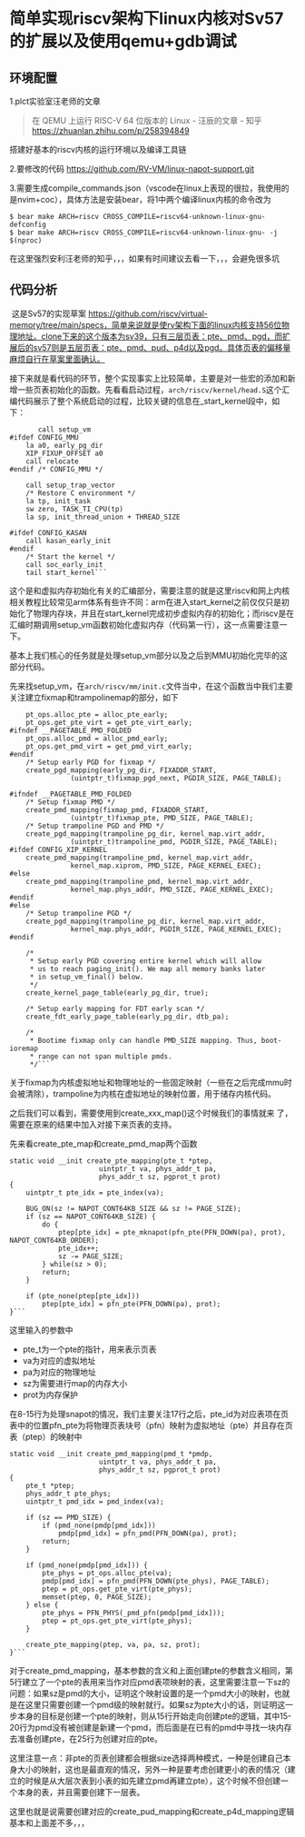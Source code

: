 # 简单实现riscv架构下linux内核对Sv57的扩展以及使用qemu+gdb调试

## 环境配置

1.plct实验室汪老师的文章

> 在 QEMU 上运行 RISC-V 64 位版本的 Linux - 汪辰的文章 - 知乎 https://zhuanlan.zhihu.com/p/258394849

搭建好基本的riscv内核的运行环境以及编译工具链

2.要修改的代码  https://github.com/RV-VM/linux-napot-support.git

3.需要生成compile_commands.json（vscode在linux上表现的很拉，我使用的是nvim+coc），具体方法是安装bear，将1中两个编译linux内核的命令改为

```text
$ bear make ARCH=riscv CROSS_COMPILE=riscv64-unknown-linux-gnu- defconfig
$ bear make ARCH=riscv CROSS_COMPILE=riscv64-unknown-linux-gnu- -j $(nproc)
```

在这里强烈安利汪老师的知乎，，，如果有时间建议去看一下，，，会避免很多坑

## 代码分析

​		这是Sv57的实现草案 https://github.com/riscv/virtual-memory/tree/main/specs，简单来说就是使rv架构下面的linux内核支持56位物理地址。clone下来的这个版本为sv39，只有三层页表：pte、pmd、pgd，而扩展后的sv57则是五层页表：pte、pmd、pud、p4d以及pgd。具体页表的偏移量麻烦自行在草案里面确认。

​		接下来就是看代码的环节，整个实现事实上比较简单，主要是对一些宏的添加和新增一些页表初始化的函数。先看看启动过程，`arch/riscv/kernel/head.S`这个汇编代码展示了整个系统启动的过程，比较关键的信息在_start_kernel段中，如下：

```call setup_vm
       call setup_vm
#ifdef CONFIG_MMU
	la a0, early_pg_dir
	XIP_FIXUP_OFFSET a0
	call relocate
#endif /* CONFIG_MMU */

	call setup_trap_vector
	/* Restore C environment */
	la tp, init_task
	sw zero, TASK_TI_CPU(tp)
	la sp, init_thread_union + THREAD_SIZE

#ifdef CONFIG_KASAN
	call kasan_early_init
#endif
	/* Start the kernel */
	call soc_early_init
	tail start_kernel```
```

​		这个是和虚拟内存初始化有关的汇编部分，需要注意的就是这里riscv和网上内核相关教程比较常见arm体系有些许不同：arm在进入start_kernel之前仅仅只是初始化了物理内存块，并且在start_kernel完成初步虚拟内存的初始化；而riscv是在汇编时期调用setup_vm函数初始化虚拟内存（代码第一行），这一点需要注意一下。

​		基本上我们核心的任务就是处理setup_vm部分以及之后到MMU初始化完毕的这部分代码。

​		先来找setup_vm，在`arch/riscv/mm/init.c`文件当中，在这个函数当中我们主要关注建立fixmap和trampolinemap的部分，如下

```pt_ops.alloc_pte = alloc_pte_early;
	pt_ops.alloc_pte = alloc_pte_early;
	pt_ops.get_pte_virt = get_pte_virt_early;
#ifndef __PAGETABLE_PMD_FOLDED
	pt_ops.alloc_pmd = alloc_pmd_early;
	pt_ops.get_pmd_virt = get_pmd_virt_early;
#endif
	/* Setup early PGD for fixmap */
	create_pgd_mapping(early_pg_dir, FIXADDR_START,
			   (uintptr_t)fixmap_pgd_next, PGDIR_SIZE, PAGE_TABLE);

#ifndef __PAGETABLE_PMD_FOLDED
	/* Setup fixmap PMD */
	create_pmd_mapping(fixmap_pmd, FIXADDR_START,
			   (uintptr_t)fixmap_pte, PMD_SIZE, PAGE_TABLE);
	/* Setup trampoline PGD and PMD */
	create_pgd_mapping(trampoline_pg_dir, kernel_map.virt_addr,
			   (uintptr_t)trampoline_pmd, PGDIR_SIZE, PAGE_TABLE);
#ifdef CONFIG_XIP_KERNEL
	create_pmd_mapping(trampoline_pmd, kernel_map.virt_addr,
			   kernel_map.xiprom, PMD_SIZE, PAGE_KERNEL_EXEC);
#else
	create_pmd_mapping(trampoline_pmd, kernel_map.virt_addr,
			   kernel_map.phys_addr, PMD_SIZE, PAGE_KERNEL_EXEC);
#endif
#else
	/* Setup trampoline PGD */
	create_pgd_mapping(trampoline_pg_dir, kernel_map.virt_addr,
			   kernel_map.phys_addr, PGDIR_SIZE, PAGE_KERNEL_EXEC);
#endif

	/*
	 * Setup early PGD covering entire kernel which will allow
	 * us to reach paging_init(). We map all memory banks later
	 * in setup_vm_final() below.
	 */
	create_kernel_page_table(early_pg_dir, true);

	/* Setup early mapping for FDT early scan */
	create_fdt_early_page_table(early_pg_dir, dtb_pa);

	/*
	 * Bootime fixmap only can handle PMD_SIZE mapping. Thus, boot-ioremap
	 * range can not span multiple pmds.
	 */```
```

关于fixmap为内核虚拟地址和物理地址的一些固定映射（一些在之后完成mmu时会被清除），trampoline为内核在虚拟地址的映射位置，用于储存内核代码。

之后我们可以看到，需要使用到create_xxx_map()这个时候我们的事情就来 了，需要在原来的结果中加入对接下来页表的支持。

先来看create_pte_map和create_pmd_map两个函数

```static void __init create_pte_mapping
static void __init create_pte_mapping(pte_t *ptep,				      
				      uintptr_t va, phys_addr_t pa,
				      phys_addr_t sz, pgprot_t prot)
{
	uintptr_t pte_idx = pte_index(va);

	BUG_ON(sz != NAPOT_CONT64KB_SIZE && sz != PAGE_SIZE);
	if (sz == NAPOT_CONT64KB_SIZE) {
		do {
			ptep[pte_idx] = pte_mknapot(pfn_pte(PFN_DOWN(pa), prot), NAPOT_CONT64KB_ORDER);
			pte_idx++;
			sz -= PAGE_SIZE;
		} while(sz > 0);
		return;
	}

	if (pte_none(ptep[pte_idx]))
		ptep[pte_idx] = pfn_pte(PFN_DOWN(pa), prot);
}```
```

这里输入的参数中

- pte_t为一个pte的指针，用来表示页表
-  va为对应的虚拟地址
- pa为对应的物理地址
- sz为需要进行map的内存大小
- prot为内存保护

在8-15行为处理snapot的情况，我们主要关注17行之后，pte_id为对应表项在页表中的位置pfn_pte为将物理页表块号（pfn）映射为虚拟地址（pte）并且存在页表（ptep）的映射中

```create_pmd_map
static void __init create_pmd_mapping(pmd_t *pmdp,
				      uintptr_t va, phys_addr_t pa,
				      phys_addr_t sz, pgprot_t prot)
{
	pte_t *ptep;
	phys_addr_t pte_phys;
	uintptr_t pmd_idx = pmd_index(va);

	if (sz == PMD_SIZE) {
		if (pmd_none(pmdp[pmd_idx]))
			pmdp[pmd_idx] = pfn_pmd(PFN_DOWN(pa), prot);
		return;
	}

	if (pmd_none(pmdp[pmd_idx])) {
		pte_phys = pt_ops.alloc_pte(va);
		pmdp[pmd_idx] = pfn_pmd(PFN_DOWN(pte_phys), PAGE_TABLE);
		ptep = pt_ops.get_pte_virt(pte_phys);
		memset(ptep, 0, PAGE_SIZE);
	} else {
		pte_phys = PFN_PHYS(_pmd_pfn(pmdp[pmd_idx]));
		ptep = pt_ops.get_pte_virt(pte_phys);
	}

	create_pte_mapping(ptep, va, pa, sz, prot);
}```
```

对于create_pmd_mapping，基本参数的含义和上面创建pte的参数含义相同，第5行建立了一个pte的表用来当作对应pmd表项映射的表，这里需要注意一下sz的问题：如果sz是pmd的大小，证明这个映射设置的是一个pmd大小的映射，也就是在这里只需要创建一个pmd级的映射就行。如果sz为pte大小的话，则证明这一步本身的目标是创建一个pte的映射，则从15行开始走向创建pte的逻辑，其中15-20行为pmd没有被创建是新建一个pmd，而后面是在已有的pmd中寻找一块内存去准备创建pte，在25行为创建对应的pte。

这里注意一点：非pte的页表创建都会根据size选择两种模式，一种是创建自己本身大小的映射，这也是最直观的情况，另外一种是要考虑创建更小的表的情况（建立的时候是从大层次表到小表的如先建立pmd再建立pte），这个时候不但创建一个本身的表，并且需要创建下一层表。

这里也就是说需要创建对应的create_pud_mapping和create_p4d_mapping逻辑基本和上面差不多，，，

